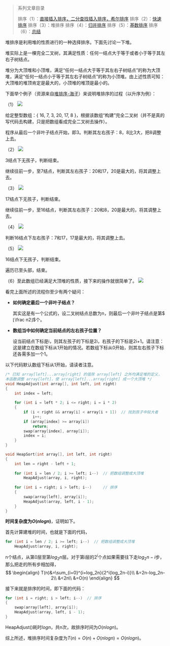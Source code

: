 > 系列文章目录
>
> 排序（1）：[直接插入排序，二分查找插入排序，希尔排序](https://subetter.com/articles/2018/05/insert-sort.html)
> 排序（2）：[快速排序](https://subetter.com/articles/2018/06/quick-sort.html)
> 排序（3）：堆排序
> 排序（4）：[归并排序](https://subetter.com/articles/2018/06/merge-sort.html)
> 排序（5）：[基数排序](https://subetter.com/articles/2018/06/radix-sort.html)
> 排序（6）：[总结](https://subetter.com/articles/2018/06/sort-summary.html)

堆排序是利用堆的性质进行的一种选择排序。下面先讨论一下堆。

堆实际上是一棵完全二叉树，其满足性质：任何一结点大于等于或者小于等于其左右子树结点。

堆分为大顶堆和小顶堆，满足“任何一结点大于等于其左右子树结点”的称为大顶堆，满足“任何一结点小于等于其左右子树结点”的称为小顶堆。由上述性质可知：大顶堆的堆顶肯定是最大的，小顶堆的堆顶是最小的。

下面举个例子（资源来自[堆排序-海子](http://www.cnblogs.com/dolphin0520/archive/2011/10/06/2199741.html)）来说明堆排序的过程（以升序为例）：

（1）
![](https://subetter.com/images/figures/20180607_01.jpg)

给定整型数组：{ 16, 7, 3, 20, 17, 8 }，根据该数组“构建”完全二叉树（并不是真的写代码去构建，只是把数组看成完全二叉树去操作）。

程序从最后一个非叶子结点开始，即3。判断其左右孩子：8，8比3大，把8调整上去。

（2）
![](https://subetter.com/images/figures/20180607_02.jpg)

3结点下无孩子，判断结束。

继续往前一步，至7结点，判断其左右孩子：20和17，20是最大的，将其调整上去。

（3）
![](https://subetter.com/images/figures/20180607_03.jpg)

17结点下无孩子，判断结束。

继续往前一步，至16结点，判断其左右孩子：20和8，20是最大的，将其调整上去。

（4）
![](https://subetter.com/images/figures/20180607_04.jpg)

判断16结点下左右孩子：7和17，17是最大的，将其调整上去。

（5）
![](https://subetter.com/images/figures/20180607_05.jpg)

16结点下无孩子，判断结束。

遍历已至头部，结束。

（6）至此数组已经满足大顶堆的性质，接下来的操作就很简单了。
![](https://subetter.com/images/figures/20180607_06.jpg)

看完上面所述的流程你至少有两个疑问：
* **如何确定最后一个非叶子结点？**

  其实这是有一个公式的，设二叉树结点总数为n，则最后一个非叶子结点是第$⌊\frac n2⌋$个。

* **数组当中如何确定当前结点的左右孩子位置？**

  设当前结点下标是i，则其左孩子的下标是2i，右孩子的下标是2i+1。请注意：这是建立在数组下标从1开始的情况。若数组下标从0开始，则其左右孩子下标还各需多加一个1。

以下代码默认数组下标从1开始，请读者注意。


```c++
/* 已知 array[left]...array[right] 的值除 array[left] 之外均满足堆的定义，
本函数调整 array[left]，使 array[left]...array[right] 成一个大顶堆 */
void HeapAdjust(int array[], int left, int right)
{
	int index = left;
  
	for (int i = left * 2; i <= right; i = i * 2)
	{
		if (i < right && array[i] < array[i + 1])  // 找到孩子中较大者
			i++;
		if (array[index] >= array[i])
			return;
		swap(array[index], array[i]);
		index = i;
	}
}

void HeapSort(int array[], int left, int right)
{
	int len = right - left + 1;
  
	for (int i = len / 2; i >= left; i--)  // 把数组调整成大顶堆
		HeapAdjust(array, i, right);
  
	for (int i = right; i > left; i--)     // 排序
	{
		swap(array[left], array[i]);
		HeapAdjust(array, left, i - 1);
	}
}
```
**时间复杂度为$O(nlogn)$**，证明如下。

首先计算建堆的时间，也就是下面的代码，

```c++
for (int i = len / 2; i >= left; i--)  // 把数组调整成大顶堆
    HeapAdjust(array, i, right);
```

n个结点，从第0层至第$log_2n$层。对于第i层的$2^i$个点如果需要往下走$log_2n-i$步，那么把走的所有步相加得，
$$
\begin{align}
T(n)&=\sum_{i=0}^{i=log_2n}{2^i(log_2n-i)}\\
&=2n-log_2n-2\\
&<2n\\
&=O(n)
\end{align}
$$

接下来就是排序的时间，即下面的代码：
```c++
for (int i = right; i > left; i--)  // 排序
{
    swap(array[left], array[i]);
    HeapAdjust(array, left, i - 1);
}
```
HeapAdjust()耗时$logn$，共n次，故排序时间为$O(nlogn)$。

综上所述，堆排序时间复杂度为$T(n)=O(n)+O(nlogn)=O(nlogn)$。
